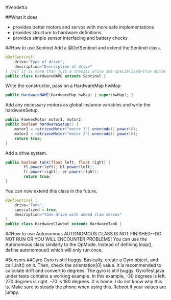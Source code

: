 #Vendetta

##What it does
- provides better motors and servos with more safe implementations
- provides structure to hardware definitions
- provides simple sensor interfacing and battery checks

##How to use Sentinel
Add a @DefSentinel and extend the Sentinel class.
``` java
@DefSentinel(
    drive="Type of drive",
    description="Description of drive"
) //if it is more than just a chassis drive set specialized=true above
public class HardwareNAME extends Sentinel {
```
Write the constructor, pass on a HardwareMap hwMap
``` java
public HardwareNAME(HardwareMap hwMap) { super(hwMap); }
```
Add any necessary motors as global instance variables and write the hardwareSetup.
``` java
public FawkesMotor motor1, motor2;
public boolean hardwareSetup() {
    motor1 = retrieveMotor("motor 1").unencode().power(0);
    motor2 = retrieveMotor("motor 2").unencode().power(0);
    return true;
}
```
Add a drive system.
``` java
public boolean tank(float left, float right) {
        fl.power(left); bl.power(left);
        fr.power(right); br.power(right);
        return true;
}
```

You can now extend this class in the future.
``` java
@DefSentinel (
    drive="Tank",
    specialized = true,
    description="Tank drive with added claw servos"
)
public class HardwareClawbot extends HardwareTank {
```

##How to use Autonomous
AUTONOMOUS CLASS IS NOT FINISHED--DO NOT RUN OR YOU WILL ENCOUNTER PROBLEMS!
You can use the Autonomous class similarly to the OpMode.
Instead of defining loop(), define autonomous() which will only run once.

#Sensors
##Gyro
Gyro is still buggy. Basically, create a Gyro object, and call .init() on it.
Then, check the orientation[0] value. It is recommended to calculate drift and convert to degrees.
The gyro is still buggy. GyroTest.java under tests contains a working example.
In this example, -30 degrees is left. 270 degrees is right. -70 is 180 degrees. 0 is home.
I do not know why this is. Make sure to steady the phone when using this.
Reboot if your values are jumpy.